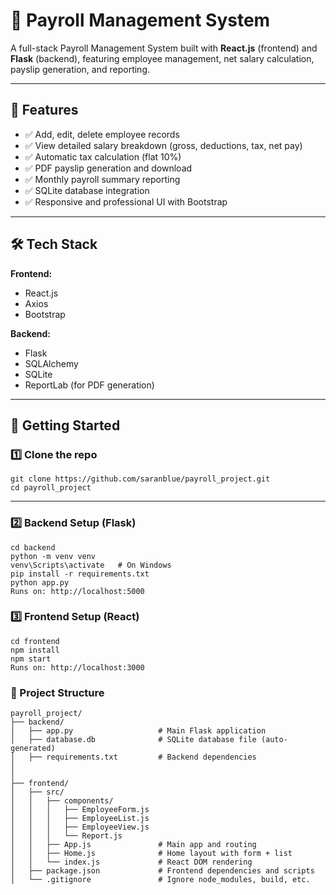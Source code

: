 # 💼 Payroll Management System

A full-stack Payroll Management System built with **React.js** (frontend) and **Flask** (backend), featuring employee management, net salary calculation, payslip generation, and reporting.

---

## 📌 Features

- ✅ Add, edit, delete employee records
- ✅ View detailed salary breakdown (gross, deductions, tax, net pay)
- ✅ Automatic tax calculation (flat 10%)
- ✅ PDF payslip generation and download
- ✅ Monthly payroll summary reporting
- ✅ SQLite database integration
- ✅ Responsive and professional UI with Bootstrap

---

## 🛠 Tech Stack

**Frontend:**  
- React.js  
- Axios  
- Bootstrap

**Backend:**  
- Flask  
- SQLAlchemy  
- SQLite  
- ReportLab (for PDF generation)

---

## 🚀 Getting Started

### 1️⃣ Clone the repo

```
git clone https://github.com/saranblue/payroll_project.git
cd payroll_project
```
---
### 2️⃣ Backend Setup (Flask)
```
cd backend
python -m venv venv
venv\Scripts\activate   # On Windows
pip install -r requirements.txt
python app.py
Runs on: http://localhost:5000
```

### 3️⃣ Frontend Setup (React)
```
cd frontend
npm install
npm start
Runs on: http://localhost:3000
```
### 📁 Project Structure
```
payroll_project/
├── backend/
│   ├── app.py                   # Main Flask application              
│   ├── database.db              # SQLite database file (auto-generated)
│   ├── requirements.txt         # Backend dependencies
│                 
│
├── frontend/
│   ├── src/
│   │   ├── components/
│   │   │   ├── EmployeeForm.js
│   │   │   ├── EmployeeList.js
│   │   │   ├── EmployeeView.js
│   │   │   └── Report.js
│   │   ├── App.js               # Main app and routing
│   │   ├── Home.js              # Home layout with form + list
│   │   └── index.js             # React DOM rendering
│   ├── package.json             # Frontend dependencies and scripts
│   └── .gitignore               # Ignore node_modules, build, etc.

                     










